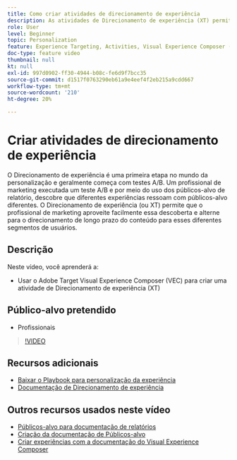 ```yaml
---
title: Como criar atividades de direcionamento de experiência
description: As atividades de Direcionamento de experiência (XT) permitem que os profissionais de marketing direcionem conteúdo específico para um público-alvo específico. Saiba mais sobre os benefícios das atividades de XT e como criá-las e usá-las.
role: User
level: Beginner
topic: Personalization
feature: Experience Targeting, Activities, Visual Experience Composer (VEC)
doc-type: feature video
thumbnail: null
kt: null
exl-id: 997d0902-ff30-4944-b08c-fe6d9f7bcc35
source-git-commit: d1517f0763290eb61a9e4eef4f2eb215a9cdd667
workflow-type: tm+mt
source-wordcount: '210'
ht-degree: 20%

---
```


# Criar atividades de direcionamento de experiência

O Direcionamento de experiência é uma primeira etapa no mundo da personalização e geralmente começa com testes A/B. Um profissional de marketing executada um teste A/B e por meio do uso dos públicos-alvo de relatório, descobre que diferentes experiências ressoam com públicos-alvo diferentes. O Direcionamento de experiência (ou XT) permite que o profissional de marketing aproveite facilmente essa descoberta e alterne para o direcionamento de longo prazo do conteúdo para esses diferentes segmentos de usuários.

## Descrição

Neste vídeo, você aprenderá a:

* Usar o Adobe Target Visual Experience Composer (VEC) para criar uma atividade de Direcionamento de experiência (XT)

## Público-alvo pretendido

* Profissionais

>[!VIDEO](https://video.tv.adobe.com/v/22418?quality=12)

## Recursos adicionais

* [Baixar o Playbook para personalização da experiência](https://guided.adobe.com/?promoid=K42KVXHD&amp;mv=other&amp;search=personalization+playbook#recommended/solutions/target)
* [Documentação de Direcionamento de experiência](https://experienceleague.adobe.com/docs/target/using/activities/experience-targeting/experience-target.html?lang=en)

## Outros recursos usados neste vídeo

* [Públicos-alvo para documentação de relatórios](https://experienceleague.adobe.com/docs/target/using/audiences/managing-audience-filters.html?lang=en)
* [Criação da documentação de Públicos-alvo](https://experienceleague.adobe.com/docs/target/using/audiences/managing-audience-filters.html?lang=en)
* [Criar experiências com a documentação do Visual Experience Composer](https://experienceleague.adobe.com/docs/target/using/experiences/experiences.html?lang=en)
